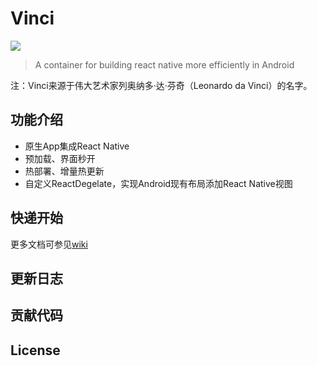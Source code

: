 # Vinci

<img src="https://github.com/guoxiaoxing/vinci/raw/master/art/vinci_logo.jpg"/>

>A container for building react native more efficiently in Android

注：Vinci来源于伟大艺术家列奥纳多·达·芬奇（Leonardo da Vinci）的名字。

## 功能介绍

- 原生App集成React Native
- 预加载、界面秒开
- 热部署、增量热更新
- 自定义ReactDegelate，实现Android现有布局添加React Native视图

## 快递开始

更多文档可参见[wiki](https://github.com/guoxiaoxing/vinci/wiki)

## 更新日志

## 贡献代码

## License